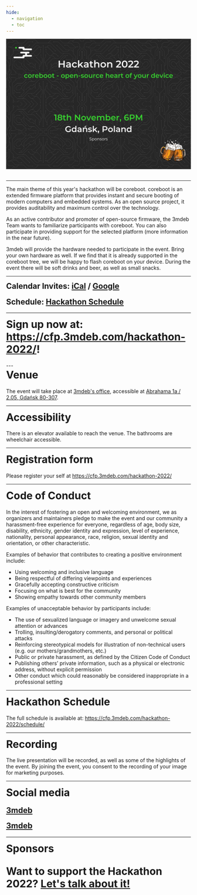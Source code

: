 ```yaml
---
hide:
  - navigation
  - toc
---
```


<link rel="stylesheet" href="https://cdnjs.cloudflare.com/ajax/libs/font-awesome/4.7.0/css/font-awesome.min.css">

<p align="center" style="margin-bottom: 0px !important;">
  <img width="800" src="../images/hackathon-2022-poster.png" alt="Hackathon 2022 poster" align="center">
  </p>
<br>

---

The main theme of this year's hackathon will be coreboot. coreboot is an
extended firmware platform that provides instant and secure booting of
modern computers and embedded systems. As an open source project, it provides
auditability and maximum control over the technology.

As an active contributor and promoter of open-source firmware, the 3mdeb Team
wants to familiarize participants with coreboot. You can also participate in
providing support for the selected platform (more information in the near
future).

3mdeb will provide the hardware needed to participate in the event. Bring
your own hardware as well. If we find that it is already supported in the
coreboot tree, we will be happy to flash coreboot on your device.
During the event there will be soft drinks and beer, as well as small snacks.

---

<h2 align="left" style="margin-top: 0px;">
  <b>Calendar Invites:</b>
  <a href="#">iCal</a> /
  <a href="#" target="_blank">Google</a>
</h2>
<h2 align="left" style="margin-top: 0px;">
  <b>Schedule:</b>
  <a href="https://cfp.3mdeb.com/" target="_blank">Hackathon Schedule</a>
</h2>

---

<h1 align="left" style="margin-top: 0px;">
Sign up now at:
<a href="https://cfp.3mdeb.com/hackathon-2022/submit/" target="_blank">https://cfp.3mdeb.com/hackathon-2022/</a>!
</h1>
---

<h1 align="left" style="margin-top: 0px;">
Venue
</h1>

The event will take place at <a href="https://3mdeb.com/contact/" target="_blank">3mdeb's office</a>, accessible at <a href="https://www.openstreetmap.org/way/103471012#map=19/54.39267/18.58042" target="_blank">Abrahama 1a / 2.05, Gdańsk  80-307</a>.

---

<h1 align="left" style="margin-top: 0px;">
Accessibility
</h1>

There is an elevator available to reach the venue. The bathrooms are wheelchair accessible.

---

<h1 align="left" style="margin-top: 0px;">
Registration form
</h1>

Please register your self at <a href="https://cfp.3mdeb.com/hackathon-2022/submit/" target="_blank">https://cfp.3mdeb.com/hackathon-2022/</a>

---
<h1 align="left" style="margin-top: 0px;">
Code of Conduct
</h1>

In the interest of fostering an open and welcoming environment, we as organizers
and maintainers pledge to make the event and our community a harassment-free
experience for everyone, regardless of age, body size, disability, ethnicity,
gender identity and expression, level of experience, nationality, personal
appearance, race, religion, sexual identity and orientation, or other
characteristic.


Examples of behavior that contributes to creating a positive environment include:

*  Using welcoming and inclusive language
*  Being respectful of differing viewpoints and experiences
*  Gracefully accepting constructive criticism
*  Focusing on what is best for the community
*  Showing empathy towards other community members

Examples of unacceptable behavior by participants include:

*  The use of sexualized language or imagery and unwelcome sexual attention
or advances
*  Trolling, insulting/derogatory comments, and personal or political attacks
*  Reinforcing stereotypical models for illustration of non-technical users
(e.g. our mothers/grandmothers, etc.)
*  Public or private harassment, as defined by the Citizen Code of Conduct
*  Publishing others’ private information, such as a physical or electronic
address, without explicit permission
*  Other conduct which could reasonably be considered inappropriate in a
professional setting

---

<h1 align="left" style="margin-top: 0px;">
Hackathon Schedule
</h1>

The full schedule is available at: <a href="https://cfp.3mdeb.com/hackathon-2022/schedule/" target="_blank">https://cfp.3mdeb.com/hackathon-2022/schedule/</a>

---

<h1 align="left" style="margin-top: 0px;">
Recording
</h1>

The live presentation will be recorded, as well as some of the highlights of
the event. By joining the event, you consent to the recording of your image for
marketing purposes.

---
<h1 align="Left" style="margin-top: 0px;">
Social media
</h1>
<h2 align="Left" style="margin-top: 0px;">
  <a href="https://twitter.com/3mdeb_com" class="fa fa-twitter" target="_blank"></a>
  <a href="https://twitter.com/3mdeb_com" target="_blank"> 3mdeb </a>
</h2>
<h2 align="Left" style="margin-top: 0px;">
  <a href="https://www.reddit.com/user/3mdeb/" class="fa fa-reddit" target="_blank"></a>
  <a href="https://www.reddit.com/user/3mdeb/" target="_blank"> 3mdeb </a>
</h2>

---

<h1 align="Left" style="margin-top: 0px;">
Sponsors

Want to support the Hackathon 2022?
  <a href="https://calendly.com/3mdeb/" target="_blank">Let's talk about it!</a>
